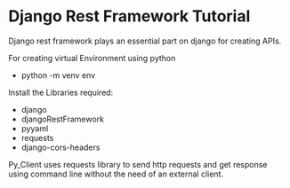 # Django Rest Framework Tutorial 

Django rest framework plays an essential part on django for creating APIs.

For creating virtual Environment using python 
- python -m venv env

Install the Libraries required:
- django
- djangoRestFramework
- pyyaml
- requests
- django-cors-headers

Py_Client uses requests library to send http requests and get response using command line without the need of an external client.
